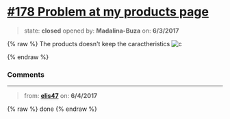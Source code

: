 # [\#178 Problem at my products page](https://github.com/adrianharabula/condr/issues/178)

> state: **closed** opened by: **Madalina-Buza** on: **6/3/2017**

{% raw %}
The products doesn't keep the caractheristics
![c](https://cloud.githubusercontent.com/assets/22739950/26756481/fa16a436-48ab-11e7-9d25-1ce170af90da.JPG)

{% endraw %}


### Comments

---
> from: [**elis47**](https://github.com/adrianharabula/condr/issues/178#issuecomment-306031213) on: **6/4/2017**

{% raw %}
done
{% endraw %}
